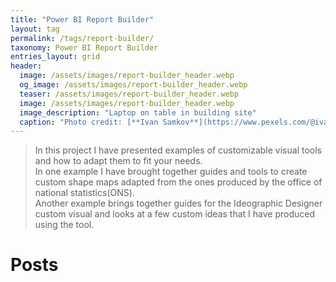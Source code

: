 ```yaml
---
title: "Power BI Report Builder"
layout: tag
permalink: /tags/report-builder/
taxonomy: Power BI Report Builder
entries_layout: grid
header:
  image: /assets/images/report-builder_header.webp
  og_image: /assets/images/report-builder_header.webp
  teaser: /assets/images/report-builder_header.webp
  image: /assets/images/report-builder_header.webp
  image_description: "Laptop on table in building site"
  caption: "Photo credit: [**Ivan Samkov**](https://www.pexels.com/@ivan-samkov/)"
---
```

> In this project I have presented examples of customizable visual tools and how to adapt them to fit your needs. <br>In one example I have brought together guides and tools to create custom shape maps adapted from the ones produced by the office of national statistics(ONS).<br>Another example brings together guides for the Ideographic Designer custom visual and looks at a few custom ideas that I have produced using the tool.

# Posts